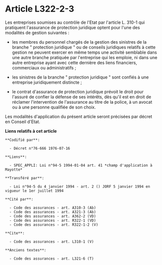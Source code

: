 # Article L322-2-3

Les entreprises soumises au contrôle de l'Etat par l'article L. 310-1 qui pratiquent l'assurance de protection juridique
optent pour l'une des modalités de gestion suivantes :

- les membres du personnel chargés de la gestion des sinistres de la branche " protection juridique " ou de conseils
juridiques relatifs à cette gestion ne peuvent exercer en même temps une activité semblable dans une autre branche pratiquée
par l'entreprise qui les emploie, ni dans une autre entreprise ayant avec cette dernière des liens financiers, commerciaux ou
administratifs ;

- les sinistres de la branche " protection juridique " sont confiés à une entreprise juridiquement distincte ;

- le contrat d'assurance de protection juridique prévoit le droit pour l'assuré de confier la défense de ses intérêts, dès
qu'il est en droit de réclamer l'intervention de l'assurance au titre de la police, à un avocat ou à une personne qualifiée
de son choix. 

Les modalités d'application du présent article seront précisées par décret en Conseil d'Etat.

**Liens relatifs à cet article**

	**Codifié par**:

	  - Décret n°76-666 1976-07-16

	**Liens**:

	  - SPEC_APPLI: Loi n°94-5 1994-01-04 art. 41 *champ d'application à Mayotte*

	**Transféré par**:

	  - Loi n°94-5 du 4 janvier 1994 - art. 2 () JORF 5 janvier 1994 en vigueur le 1er juillet 1994

	**Cité par**:

	  - Code des assurances - art. A310-3 (Ab)
	  - Code des assurances - art. A321-3 (Ab)
	  - Code des assurances - art. A362-2 (VD)
	  - Code des assurances - art. R322-1 (VD)
	  - Code des assurances - art. R322-1-2 (V)

	**Cite**:

	  - Code des assurances - art. L310-1 (V)

	**Anciens textes**:

	  - Code des assurances - art. L321-6 (T)
